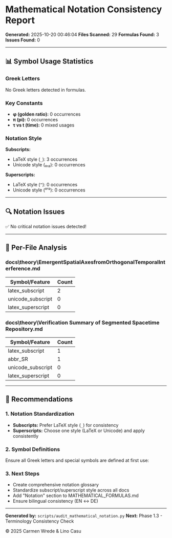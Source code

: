 # Mathematical Notation Consistency Report

**Generated:** 2025-10-20 00:46:04
**Files Scanned:** 29
**Formulas Found:** 3
**Issues Found:** 0

---

## 📊 Symbol Usage Statistics

### Greek Letters

No Greek letters detected in formulas.

### Key Constants

- **φ (golden ratio):** 0 occurrences
- **π (pi):** 0 occurrences
- **τ vs t (time):** 0 mixed usages

### Notation Style

**Subscripts:**
- LaTeX style (`_`): 3 occurrences
- Unicode style (₀₁₂): 0 occurrences

**Superscripts:**
- LaTeX style (`^`): 0 occurrences
- Unicode style (⁰¹²): 0 occurrences

---

## 🔍 Notation Issues

✅ No critical notation issues detected!

---

## 📁 Per-File Analysis

### docs\theory\EmergentSpatialAxesfromOrthogonalTemporalInterference.md

| Symbol/Feature | Count |
|----------------|-------|
| latex_subscript | 2 |
| unicode_subscript | 0 |
| latex_superscript | 0 |

### docs\theory\Verification Summary of Segmented Spacetime Repository.md

| Symbol/Feature | Count |
|----------------|-------|
| latex_subscript | 1 |
| abbr_SR | 1 |
| unicode_subscript | 0 |
| latex_superscript | 0 |

---

## 🎯 Recommendations

### 1. Notation Standardization

- **Subscripts:** Prefer LaTeX style (`_`) for consistency
- **Superscripts:** Choose one style (LaTeX or Unicode) and apply consistently

### 2. Symbol Definitions

Ensure all Greek letters and special symbols are defined at first use:


### 3. Next Steps

- Create comprehensive notation glossary
- Standardize subscript/superscript style across all docs
- Add "Notation" section to MATHEMATICAL_FORMULAS.md
- Ensure bilingual consistency (EN ↔ DE)

---

**Generated by:** `scripts/audit_mathematical_notation.py`
**Next:** Phase 1.3 - Terminology Consistency Check

© 2025 Carmen Wrede & Lino Casu
